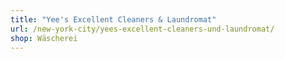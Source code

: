 ```yaml
---
title: "Yee's Excellent Cleaners & Laundromat"
url: /new-york-city/yees-excellent-cleaners-und-laundromat/
shop: Wäscherei
---
```

